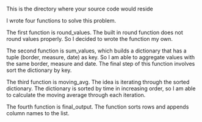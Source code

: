 This is the directory where your source code would reside

I wrote four functions to solve this problem.

The first function is round_values. The built in round function does not round values properly. So I decided to wrote the function my own.

The second function is sum_values, which builds a dictionary that has a tuple (border, measure, date) as key. So I am able to aggregate values with the same border, measure and date. The final step of this function involves sort the dictionary by key. 

The third function is moving_avg. The idea is iterating through the sorted dictionary. The dictionary is sorted by time in increasing order,  so I am able to calculate the moving average through each iteration.

The fourth function is final_output. The function sorts rows and appends column names to the list. 